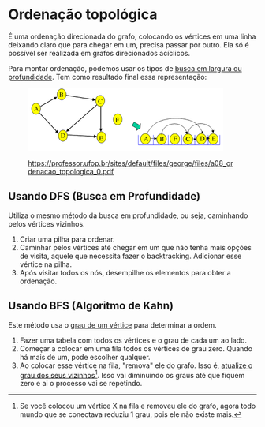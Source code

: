 # Ordenação topológica

É uma ordenação direcionada do grafo, colocando os vértices em uma linha deixando claro que para chegar em um, precisa passar por outro. Ela só é possível ser realizada em grafos direcionados acíclicos.

Para montar ordenação, podemos usar os tipos de [busca em largura ou profundidade](busca.md). Tem como resultado final essa representação:

<figure><img src="../../../.gitbook/assets/ordenação topológica de grafos.png" alt=""><figcaption><p><a href="https://professor.ufop.br/sites/default/files/george/files/a08_ordenacao_topologica_0.pdf">https://professor.ufop.br/sites/default/files/george/files/a08_ordenacao_topologica_0.pdf</a></p></figcaption></figure>

## **Usando DFS (Busca em Profundidade)**

Utiliza o mesmo método da busca em profundidade, ou seja, caminhando pelos vértices vizinhos.

1. Criar uma pilha para ordenar.
2. Caminhar pelos vértices até chegar em um que não tenha mais opções de visita, aquele que necessita fazer o backtracking. Adicionar esse vértice na pilha.
3. Após visitar todos os nós, desempilhe os elementos para obter a ordenação.

## **Usando BFS (Algoritmo de Kahn)**

Este método usa o [grau de um vértice](definicao.md#grau-de-um-vertice) para determinar a ordem.

1. Fazer uma tabela com todos os vértices e o grau de cada um ao lado.
2. Começar a colocar em uma fila todos os vértices de grau zero. Quando há mais de um, pode escolher qualquer.
3. Ao colocar esse vértice na fila, "remova" ele do grafo. Isso é, [atualize o grau dos seus vizinhos](#user-content-fn-1)[^1]. Isso vai diminuindo os graus até que fiquem zero e ai o processo vai se repetindo.

[^1]: Se você colocou um vértice X na fila e removeu ele do grafo, agora todo mundo que se conectava reduziu 1 grau, pois ele não existe mais.
